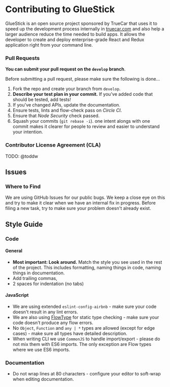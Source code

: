 # Contributing to GlueStick

GlueStick is an open source project sponsored by TrueCar that uses it to speed up the development process internally in [truecar.com](https://truecar.com) and also help a larger audience reduce the time needed to build apps. It allows the developer to create and deploy enterprise-grade React and Redux application right from your command line.

### Pull Requests

**You can submit your pull request on the `develop` branch**.

Before submitting a pull request, please make sure the following is done…

1. Fork the repo and create your branch from `develop`.
2. **Describe your test plan in your commit.** If you've added code that should be tested, add tests!
3. If you've changed APIs, update the documentation.
4. Ensure tests, lints and flow-check pass on *Circle CI*.
5. Ensure that *Node Security* check passed.
6. Squash your commits (`git rebase -i`).
   one intent alongs with one commit makes it clearer for people to review and easier to understand your intention.

### Contributor License Agreement (CLA)

TODO: @toddw

## Issues

### Where to Find

We are using GitHub Issues for our public bugs. We keep a close eye on this and try to make it clear when we have an internal fix in progress. Before filing a new task, try to make sure your problem doesn't already exist.


## Style Guide

### Code

#### General

* **Most important: Look around.** Match the style you see used in the rest of the project. This includes formatting, naming things in code, naming things in documentation.
* Add trailing commas,
* 2 spaces for indentation (no tabs)

#### JavaScript

* We are using extended `eslint-config-airbnb` - make sure your code doesn't result in any lint errors.
* We are also using [FlowType](https://flowtype.org/) for static type checking - make sure your code doesn't produce any flow errors.
* No `Object`, `Function` and `any | *` types are allowed (except for edge cases) - make sure all types have detailed description.
* When writing CLI we use `CommonJS` to handle import/export - please do not mix them with ES6 imports. The only exception are Flow types where we use ES6 imports.

### Documentation

* Do not wrap lines at 80 characters - configure your editor to soft-wrap when editing documentation.
